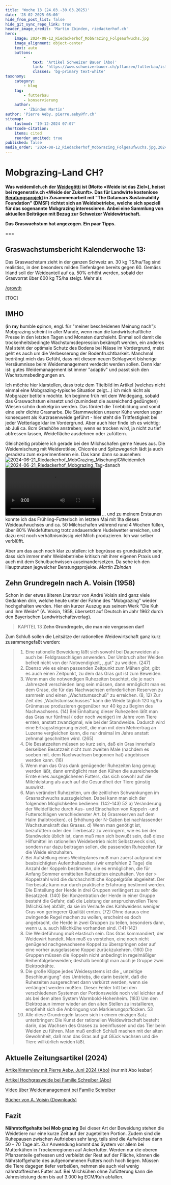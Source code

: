 ```yaml
---
title: 'Woche 13 (24.03.-30.03.2025)'
date: '28-02-2025 08:00'
hide_from_post_list: false
hide_git_sync_repo_link: true
header_image_credit: 'Martin Zbinden, riedackerhof.ch'
hero:
    image: 2024-08-12_Riedackerhof_MobGrazing_Folgeaufwuchs.jpg
    image_alignment: object-center
    text: auto
    buttons:
        -
            text: 'Artikel Schweizer Bauer (Abo)'
            link: 'https://www.schweizerbauer.ch/pflanzen/futterbau/ist-dies-das-weidesystem-der-zukunft'
            classes: 'bg-primary text-white'
taxonomy:
    category:
        - blog
    tag:
        - futterbau
        - konservierung
    author:
        - 'Zbinden Martin'
author: 'Pierre Aeby, pierre.aeby@fr.ch'
sitemap:
    lastmod: '19-12-2024 07:07'
shortcode-citation:
    items: cited
    reorder_uncited: true
published: false
media_order: '2024-08-12_Riedackerhof_MobGrazing_Folgeaufwuchs.jpg,2024-06-21_Riedackerhof_MobGrazing_MischungIGWeidemilch.jpg,2024-06-21_Riedackerhof_Mobgrazing_Tag-danach.jpg,2023-04-19_Riedackerhof_Mist.mp4'
---
```


# Mobgrazing-Land CH?

**Was weidemilch.ch der [Weidegötti](/blog/2025-kw12) ist (Motto «Weide ist das Ziel»), heisst bei regenerativ.ch «Weide der Zukunft». Das für Landwirte kostenlose [Beratungsprojekt](https://www.agricultura-regeneratio.ch/services-1) in Zusammenarbeit mit "The Datamars Sustainability Foundation" (DMSF) richtet sich an Weidebetriebe, welche sich speziell für das sogenannte Mobgrazing interessieren.  Anbei eine Sammlung von aktuellen Beiträgen mit Bezug zur Schweizer Weidewirtschaft.** 

**Das Graswachstum hat angezogen. Ein paar Tipps.**

===

## Graswachstumsbericht Kalenderwoche 13:

Das Graswachstum zieht in der ganzen Schweiz an. 30 kg TS/ha/Tag sind realistisc, in den besonders milden Tiefenlagen bereits gegen 60. Gemäss Irland soll der Weideanteil auf ca. 50% erhöht werden, sobald der Grasvorrat über 600 kg TS/ha steigt. Mehr als   

[/growth](https://graswachstum.ch/user/pages/uploads/Graswachstumskarte_aktuell.svg?lightbox)


[TOC]


## IMHO
(**i**n **m**y **h**umble **o**pinon, engl. für "meiner bescheidenen Meinung nach"): 
Mobgrazing scheint in aller Munde, wenn man die landwirtschaftliche Presse in den letzten Tagen und Monaten durchsieht. Einmal soll damit die trockenheitsbedingte Wachstumsdepression bekämpft werden, ein anderes Mal steht der optimale  Schutz des Bodens bei Nässe im Vordergrund, meist geht es auch um die Verbesserung der Bodenfruchtbarkeit. Manchmal bedrängt mich das Gefühl, dass mit diesem neuen Schlagwort bisherige Versäumnisse beim Weidemanagement verdeckt werden sollen. Denn klar ist: gutes Weidemanagement ist immer "adaptiv" und passt sich den Wachstumsbedingungen an.

Ich möchte hier klarstellen, dass trotz dem Titelbild im Artikel (welches nicht einmal eine Mobgrazing-typische Situation zeigt...) ich mich nicht als Mobgrazer betiteln möchte. Ich beginne früh mit dem Weidegang, sobald das Graswachstum einsetzt und (zumindest die ausreichend gedüngten) Wiesen schön dunkelgrün werden. Das fördert die Triebbildung und somit eine sehr dichte Grasnarbe. Die Stammweiden unserer Kühe werden sogar konsequent als Kurzrasenweide geführt - hier steht die Trittfestigkeit bei jeder Wetterlage klar im Vordergrund. Aber auch hier finde ich es wichtig: ab Juli ca. 8cm Grashöhe anstreben; wenn es trocken wird, ja nicht zu tief abfressen lassen, Weidefläche ausdehnen oder zufüttern.

Gleichzeitig probiere ich gerade bei den Milchschafen gerne Neues aus. Die Weidemischung mit Weiderotklee, Chicorée und Spitzwegerich lädt ja auch geradezu zum experimentieren ein. Das kann dann so aussehen:
![2024-06-21_Riedackerhof_MobGrazing_MischungIGWeidemilch](2024-06-21_Riedackerhof_MobGrazing_MischungIGWeidemilch.jpg?lightbox "2024-06-21_Riedackerhof_MobGrazing_MischungIGWeidemilch")
![2024-06-21_Riedackerhof_Mobgrazing_Tag-danach](2024-06-21_Riedackerhof_Mobgrazing_Tag-danach.jpg?lightbox "2024-06-21_Riedackerhof_Mobgrazing_Tag-danach")
![2023-04-19_Riedackerhof_Mist](2023-04-19_Riedackerhof_Mist.mp4 "2023-04-19_Riedackerhof_Mist")
... und zu meinem Erstaunen konnte ich das Frühling-Futterloch im letzten Mai mit 1ha dieses Weideaufwuchses und ca. 50 Milchschafen während rund 4 Wochen füllen, über 80% Weidefütterung trotz andauerndem Hudelwetter erreichen, und dazu erst noch verhältnismässig  viel Milch produzieren. Ich war selber verblüfft.

Aber um das auch noch klar zu stellen: ich begrüsse es grundsätzlich sehr, dass sich immer mehr Weidebetriebe kritisch mit ihrer eigenen Praxis und auch mit dem Schulbuchwissen auseinandersetzen. Da sehe ich den Hauptnutzen jegwelcher Beratungsprojekte. 
_Martin Zbinden_

## Zehn Grundregeln nach A. Voisin (1958)
Schon in der etwas älteren Literatur von André Voisin sind ganz viele Gedanken drin, welche heute unter der Fahne des "Mobgrazing" wieder hochgehalten werden. Hier ein kurzer Auszug aus seinem Werk "Die Kuh und ihre Weide" (A. Voisin, 1958, übersetzt auf Deutsch im Jahr 1962 durch den Bayerischen Landwirtschaftsverlag).

> 
> KAPITEL 13 
> **Zehn Grundregeln, die man nie vergessen darf**
>
Zum Schluß sollen die Leitsätze der rationellen Weidewirtschaft ganz kurz zusammengefaßt werden: 
> 1. Eine rationelle Beweidung läßt sich sowohl bei Dauerweiden als auch bei Feldgrasschlägen anwenden. 
> Der Umbruch alter Weiden befreit nicht von der Notwendigkeit, ,,gut" zu weiden. (247) 
> 2. Ebenso wie es einen passenden Zeitpunkt zum Mähen gibt, gibt es auch einen Zeitpunkt, zu dem das Gras gut ist zum Beweiden.
> 3. Wenn man die notwendigen Ruhezeiten beachtet, die je nach Jahreszeit verschieden lang sein müssen, dann ermöglicht man es dem Grase, die für das Nachwachsen erforderlichen Reserven zu sammeln und einen „Wachstumsschuß" zu erreichen. (8, 12) 
> Zur Zeit des „Wachstumsschusses" kann die Weide täglich 120 kg/ha Grünmasse produzieren gegenüber nur 40 kg zu Beginn des Nachwachsens. (14) Bei Einhaltung dieser Ruhezeiten läßt man das Gras nur fünfmal ( oder noch weniger) im Jahre vom Tiere ernten, anstatt zwanzigmal, wie bei der Standweide. 
> Dadurch wird eine Ertragssteigerung erzielt, die man mit dem Mehrertrag an Luzerne vergleichen kann, die nur dreimal im Jahre anstatt zehnmal geschnitten wird. (265) 
> 4. Die Besatzzeiten müssen so kurz sein, daß ein Gras innerhalb derselben Besatzzeit nicht zum zweiten Male (nachdem es soeben mit. dem Nachwachsen begonnen hat) abgebissen werden kann. (16) 
> 5. Wenn man das Gras dank genügender Ruhezeiten lang genug werden läßt, dann ermöglicht man den Kühen die ausreichende Ernte eines ausgeglichenen Futters, das sich sowohl auf die Milchleistung als auch auf die Gesundheit der Tiere günstig auswirkt. 
> 6. Man verändert Ruhezeiten, um die zeitlichen Schwankungen im Grasnachwuchs auszugleichen. Dabei kann man sich der folgenden Möglichkeiten bedienen: (142-143) 52 
> a) Veränderung der Weidefläche durch Aus- und Einschalten von Koppeln -und Futterschlägen verschiedenster Art. 
> b) Grasreserven auf dem Halm (halbtrocken). 
> c) Erhöhung der N-Gaben bei nachlassender Wachstumskraft des Grases. 
> d) Wenn man genötigt ist, beizufüttern oder den Tierbesatz zu verringern, wie es bei der Standweide üblich ist, dann muß man sich bewußt sein, daß diese Hilfsmittel im rationellen Weidebetrieb nicht Selbstzweck sind, sondern nur dazu beitragen sollen, die passenden Ruhezeiten für die Weide einzuhalten. 
> 7. Bei Aufstellung eines Weideplanes muß man zuerst aufgrund der beabsichtigten Aufenthaltszeiten (wir empfehlen 2 Tage) die Anzahl der Koppeln bestimmen, die es ermöglichen, die für Anfang Sommer ermittelten Ruhezeiten einzuhalten. Von der > Koppelzahl wird die durchschnittliche Koppelgröße abgeleitet. 
> Der Tierbesatz kann nur durch praktische Erfahrung bestimmt werden. Die Einteilung der Herde in drei Gruppen verlängert zu sehr die Besatzzeit. (140) 
> Bei Konzentration der Herde in einer Gruppe besteht die Gefahr, daß die Leistung der anspruchsvollen Tiere (Milchkühe) abfällt, da sie im Verlaufe des Kahlweidens weniger Gras von geringerer Qualität ernten. (72) 
> Ohne daraus eine zwingende Regel machen zu wollen, erscheint es doch angebracht, die Herde in zwei Gruppen zu teilen, besonders dann, wenn u. a. auch Milchkühe vorhanden sind. (141-142) 
> 8. Die Weideführung muß elastisch sein. Das Gras kommandiert, der Weidewirt handelt. Man muß es verstehen, eine noch nicht genügend nachgewachsene Koppel zu überspringen oder auf eine vorher ausgelassene Koppel zurückzukehren. (160) 
> Die Gruppen müssen die Koppeln nicht unbedingt in regelmäßiger Reihenfolgebeweiden; deshalb benötigt man auch je Gruppe zwei Elektrodrähte. 
> 9. Die große Klippe jedes Weidesystems ist die „ unzeitige Beschleunigung" des Umtriebs, die darin besteht, daß die Ruhezeiten ausgerechnet dann verkürzt werden, wenn sie verlängert werden müßten. Dieser Fehler tritt bei den verschiedenen Systemen der Portionsweide noch viel leichter auf als bei dem alten System Warmbold-Hohenheim. (183) 
> Um den Elektrozaun immer wieder an den alten Stellen zu installieren, empfiehlt sich die Anbringung von Markierungsp:flöcken. 53 
> 10. Alle diese Grundregeln lassen sich in einem einzigen Satz unterbringen: Die Kunst der rationellen Weidewirtschaft besteht darin, das Wachsen des Grases zu beeinflussen und das Tier beim Weiden zu führen. Man muß endlich Schluß machen mit der alten Gewohnheit, daß man das Gras auf gut Glück wachsen und die Tiere willkürlich weiden läßt. 

## Aktuelle Zeitungsartikel  (2024)
[Artikel/Interview mit Pierre Aeby, Juni 2024 (Abo)](https://www.bauernzeitung.ch/artikel/tiere/futterbau-im-klimastress-ist-mob-grazing-eine-antwort-524508)
(nur mit Abo lesbar)


[Artikel Hochgrasweide bei Familie Schreiber (Abo)](https://www.bauernzeitung.ch/artikel/tiere/familie-schreiber-hat-mob-grazing-als-hochgras-weide-fuer-sich-massgeschneidert-524465)

[Video über Weidemanagement bei Familie Schreiber](https://youtu.be/gZXBf7ECxH4)

[Bücher von A. Voisin (Downloads)](https://weidewelt.org/viewtopic.php?f=38&t=322?button)



## Fazit

> 
**Nährstoffgehalte bei Mob grazing** 
Bei dieser Art der Beweidung stehen die Weidetiere nur eine kurze Zeit auf der 
zugeteilten Portion. Zudem sind die Ruhepausen zwischen Auftrieben sehr lang, teils sind 
die Aufwüchse dann 50 – 70 Tage alt. Zur Anwendung kommt das System vor allem bei 
Mutterkühen in Trockenregionen auf Ackerfutter. Werden nur die oberen Pflanzenteile 
gefressen und verbleibt der Rest auf der Fläche, können die Nährstoffgehalte des 
aufgenommenen Futters noch hoch liegen. Müssen die Tiere dagegen tiefer verbeißen, 
nehmen sie auch viel wenig nährstoffreiches Futter auf. Bei Milchkühen ohne Zufütterung 
kann die Jahresleistung dann bis auf 3.000 kg ECM/Kuh abfallen. 
